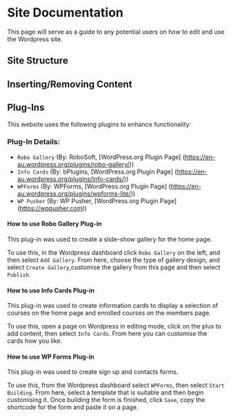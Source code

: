 # Site Documentation

This page will serve as a guide to any potential users on how to edit and use the Wordpress site.

## Site Structure

## Inserting/Removing Content 

## Plug-Ins
This website uses the following plugins to enhance functionality:

### Plug-In Details:
- `Robo Gallery` (By: RoboSoft, [WordPress.org Plugin Page] (https://en-au.wordpress.org/plugins/robo-gallery/))
- `Info Cards` (By: bPlugins, [WordPress.org Plugin Page] (https://en-au.wordpress.org/plugins/info-cards/))
- `WPForms` (By: WPForms, [WordPress.org Plugin Page] (https://en-au.wordpress.org/plugins/wpforms-lite/))
- `WP Pusher` (By: WP Pusher, [WordPress.org Plugin Page] (https://wppusher.com))
  
#### How to use Robo Gallery Plug-in
This plug-in was used to create a slide-show gallery for the home page. 

To use this, in the Wordpress dashboard click `Robo Gallery` on the left, and then select `Add Gallery`. From here, choose the type of gallery design, and select `Create Gallery`,customise the gallery from this page and then select `Publish`. 

#### How to use Info Cards Plug-in
This plug-in was used to create information cards to display a selection of courses on the home page and enrolled courses on the members page. 

To use this, open a page on Wordpress in editing mode, click on the plus to add content, then select `Info Cards`. From here you can customise the cards how you like. 

#### How to use WP Forms Plug-in
This plug-in was used to create sign up and contacts forms. 

To use this, from the Wordpress dashboard select `WPForms`, then select `Start Building`. From here, select a template that is suitable and then begin customising it. Once building the form is finished, click `Save`, copy the shortcode for the form and paste it on a page. 
